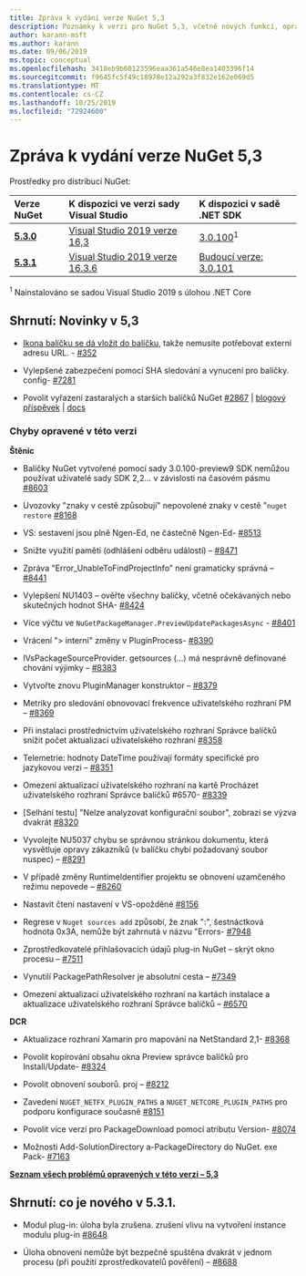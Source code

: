 ```yaml
---
title: Zpráva k vydání verze NuGet 5,3
description: Poznámky k verzi pro NuGet 5,3, včetně nových funkcí, oprav chyb a chcete odeslat obecnou.
author: karann-msft
ms.author: karann
ms.date: 09/06/2019
ms.topic: conceptual
ms.openlocfilehash: 3418eb9b60123596eaa361a546e8ea1403396f14
ms.sourcegitcommit: f9645fc5f49c18978e12a292a3f832e162e069d5
ms.translationtype: MT
ms.contentlocale: cs-CZ
ms.lasthandoff: 10/25/2019
ms.locfileid: "72924600"
---
```

# <a name="nuget-53-release-notes"></a>Zpráva k vydání verze NuGet 5,3

Prostředky pro distribuci NuGet:

| Verze NuGet | K dispozici ve verzi sady Visual Studio| K dispozici v sadě .NET SDK|
|:---|:---|:---|
| [**5.3.0**](https://nuget.org/downloads) | [Visual Studio 2019 verze 16,3](https://visualstudio.microsoft.com/downloads/) | [3.0.100](https://dotnet.microsoft.com/download/dotnet-core/3.0)<sup>1</sup> |
| [**5.3.1**](https://nuget.org/downloads) | [Visual Studio 2019 verze 16.3.6](https://visualstudio.microsoft.com/downloads/) | [Budoucí verze: 3.0.101](https://dotnet.microsoft.com/download/dotnet-core/3.0) |
<sup>1</sup> Nainstalováno se sadou Visual Studio 2019 s úlohou .NET Core

## <a name="summary-whats-new-in-53"></a>Shrnutí: Novinky v 5,3

* [Ikona balíčku se dá vložit do balíčku](../reference/msbuild-targets.md#packing-an-icon-image-file), takže nemusíte potřebovat externí adresu URL. - [#352](https://github.com/NuGet/Home/issues/352)

* Vylepšené zabezpečení pomocí SHA sledování a vynucení pro balíčky. config- [#7281](https://github.com/NuGet/Home/issues/7281)

* Povolit vyřazení zastaralých a starších balíčků NuGet [#2867](https://github.com/NuGet/Home/issues/2867) | [blogový příspěvek](https://devblogs.microsoft.com/nuget/deprecating-packages-on-nuget-org/) | [docs](https://docs.microsoft.com/en-us/nuget/nuget-org/deprecate-packages)

### <a name="issues-fixed-in-this-release"></a>Chyby opravené v této verzi

**Štěnic**

* Balíčky NuGet vytvořené pomocí sady 3.0.100-preview9 SDK nemůžou používat uživatelé sady SDK 2,2... v závislosti na časovém pásmu [#8603](https://github.com/NuGet/Home/issues/8603)

* Uvozovky "znaky v cestě způsobují" nepovolené znaky v cestě "`nuget restore` [#8168](https://github.com/NuGet/Home/issues/8168)

* VS: sestavení jsou plně Ngen-Ed, ne částečně Ngen-Ed- [#8513](https://github.com/NuGet/Home/issues/8513)

* Snižte využití paměti (odhlášení odběru událostí) – [#8471](https://github.com/NuGet/Home/issues/8471)

* Zpráva "Error_UnableToFindProjectInfo" není gramaticky správná – [#8441](https://github.com/NuGet/Home/issues/8441)

* Vylepšení NU1403 – ověřte všechny balíčky, včetně očekávaných nebo skutečných hodnot SHA- [#8424](https://github.com/NuGet/Home/issues/8424)

* Více výčtu ve `NuGetPackageManager.PreviewUpdatePackagesAsync` - [#8401](https://github.com/NuGet/Home/issues/8401)

* Vrácení "> interní" změny v PluginProcess- [#8390](https://github.com/NuGet/Home/issues/8390)

* IVsPackageSourceProvider. getsources (...) má nesprávně definované chování výjimky – [#8383](https://github.com/NuGet/Home/issues/8383)

* Vytvořte znovu PluginManager konstruktor – [#8379](https://github.com/NuGet/Home/issues/8379)

* Metriky pro sledování obnovovací frekvence uživatelského rozhraní PM – [#8369](https://github.com/NuGet/Home/issues/8369)

* Při instalaci prostřednictvím uživatelského rozhraní Správce balíčků snížit počet aktualizací uživatelského rozhraní [#8358](https://github.com/NuGet/Home/issues/8358)

* Telemetrie: hodnoty DateTime používají formáty specifické pro jazykovou verzi – [#8351](https://github.com/NuGet/Home/issues/8351)

* Omezení aktualizací uživatelského rozhraní na kartě Procházet uživatelského rozhraní Správce balíčků #6570- [#8339](https://github.com/NuGet/Home/issues/8339)

* [Selhání testu] "Nelze analyzovat konfigurační soubor", zobrazí se výzva dvakrát [#8320](https://github.com/NuGet/Home/issues/8320)

* Vyvolejte NU5037 chybu se správnou stránkou dokumentu, která vysvětluje opravy zákazníků (v balíčku chybí požadovaný soubor nuspec) – [#8291](https://github.com/NuGet/Home/issues/8291)

* V případě změny RuntimeIdentifier projektu se obnovení uzamčeného režimu nepovede – [#8260](https://github.com/NuGet/Home/issues/8260)

* Nastavit čtení nastavení v VS-opožděné [#8156](https://github.com/NuGet/Home/issues/8156)

* Regrese v `Nuget sources add` způsobí, že znak ":", šestnáctková hodnota 0x3A, nemůže být zahrnutá v názvu "Errors- [#7948](https://github.com/NuGet/Home/issues/7948)

* Zprostředkovatelé přihlašovacích údajů plug-in NuGet – skrýt okno procesu – [#7511](https://github.com/NuGet/Home/issues/7511)

* Vynutilí PackagePathResolver je absolutní cesta – [#7349](https://github.com/NuGet/Home/issues/7349)

* Omezení aktualizací uživatelského rozhraní na kartách instalace a aktualizace uživatelského rozhraní Správce balíčků – [#6570](https://github.com/NuGet/Home/issues/6570)

**DCR**

* Aktualizace rozhraní Xamarin pro mapování na NetStandard 2,1- [#8368](https://github.com/NuGet/Home/issues/8368)

* Povolit kopírování obsahu okna Preview správce balíčků pro Install/Update- [#8324](https://github.com/NuGet/Home/issues/8324)

* Povolit obnovení souborů. proj – [#8212](https://github.com/NuGet/Home/issues/8212)

* Zavedení `NUGET_NETFX_PLUGIN_PATHS` a `NUGET_NETCORE_PLUGIN_PATHS` pro podporu konfigurace současně [#8151](https://github.com/NuGet/Home/issues/8151)

* Povolit více verzí pro PackageDownload pomocí atributu Version- [#8074](https://github.com/NuGet/Home/issues/8074)

* Možnosti Add-SolutionDirectory a-PackageDirectory do NuGet. exe Pack- [#7163](https://github.com/NuGet/Home/issues/7163)

**[Seznam všech problémů opravených v této verzi – 5,3](https://github.com/nuget/home/issues?q=is%3Aissue+is%3Aclosed+milestone%3A%225.3")**

## <a name="summary-whats-new-in-531"></a>Shrnutí: co je nového v 5.3.1.

* Modul plug-in: úloha byla zrušena. zrušení vlivu na vytvoření instance modulu plug-in [#8648](https://github.com/NuGet/Home/issues/8648)

* Úloha obnovení nemůže být bezpečně spuštěna dvakrát v jednom procesu (při použití zprostředkovatelů pověření) – [#8688](https://github.com/NuGet/Home/issues/8688)
